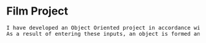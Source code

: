 # Film Project
<pre>
I have developed an Object Oriented project in accordance with conforms to ES6 standards with class and constructor structure. My Project consists of inputs containing the name of the movie, its director and the poster link of the movie. 
As a result of entering these inputs, an object is formed and this object was prepared to include the movie name, director and poster, and in this way, I practiced creating an Object Oriented design.
</pre>